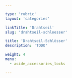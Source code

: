 ```yaml
---

type: 'rubric'
layout: 'categories'

linkTitle: 'Drahtseil'
slug: 'drahtseil-schloesser'

title: 'Drahtseil-Schlösser'
description: 'TODO'

weight: 4
menu:
  - aside_accessories_locks

---
```

